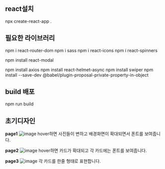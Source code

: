 ## react설치

npx create-react-app .

## 필요한 라이브러리

npm i react-router-dom
npm i sass
npm i react-icons
npm i react-spinners

npm install react-modal

npm install axios
npm install react-helmet-async
npm install swiper
npm install --save-dev @babel/plugin-proposal-private-property-in-object

## build 배포

npm run build


## 초기디자인
__page1__
![image](https://github.com/Hyeji1364/addText/assets/161557112/f8bf43bf-f178-4102-b142-91f4df95ec83)
hover하면 사진들이 변하고 배경화면이 확대되면서 폰트를 보여줍니다.


__page2__
![image](https://github.com/Hyeji1364/addText/assets/161557112/f37e72c2-8093-4742-a238-114d28c7564d)
hover하면 카드가 확대되고 각 카드에는 폰트를 보여줍니다.

__page3__
![image](https://github.com/Hyeji1364/addText/assets/161557112/63942f7e-4d13-4642-8887-c2252e8a75cb)
각 카드를 한줄 형태로 표현합니다.
